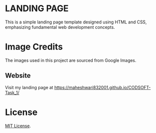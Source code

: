 # LANDING PAGE

This is a simple landing page template designed using HTML and CSS, emphasizing fundamental web development concepts.

# Image Credits

The images used in this project are sourced from Google Images.

## Website

Visit my landing page at https://maheshwari832001.github.io/CODSOFT-Task_1/

# License

[MIT License](LICENSE).
